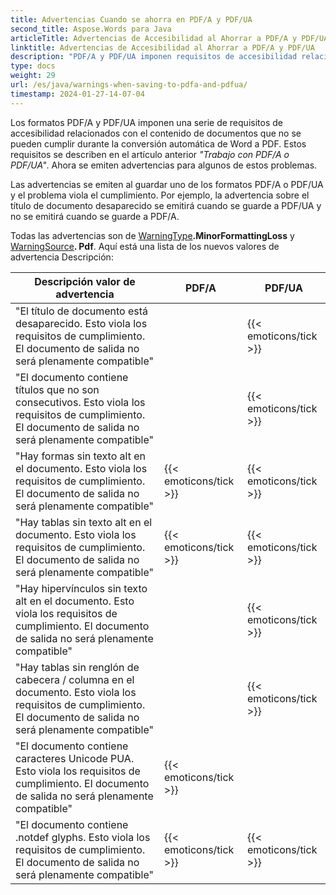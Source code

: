 ```yaml
---
title: Advertencias Cuando se ahorra en PDF/A y PDF/UA
second_title: Aspose.Words para Java
articleTitle: Advertencias de Accesibilidad al Ahorrar a PDF/A y PDF/UA
linktitle: Advertencias de Accesibilidad al Ahorrar a PDF/A y PDF/UA
description: "PDF/A y PDF/UA imponen requisitos de accesibilidad relacionados con el contenido de documentos. Al guardar en PDF/A o PDF/UA Java y la cuestión viola el cumplimiento, se emite una advertencia."
type: docs
weight: 29
url: /es/java/warnings-when-saving-to-pdfa-and-pdfua/
timestamp: 2024-01-27-14-07-04
---
```


Los formatos PDF/A y PDF/UA imponen una serie de requisitos de accesibilidad relacionados con el contenido de documentos que no se pueden cumplir durante la conversión automática de Word a PDF. Estos requisitos se describen en el artículo anterior *"Trabajo con PDF/A o PDF/UA"*. Ahora se emiten advertencias para algunos de estos problemas.

Las advertencias se emiten al guardar uno de los formatos PDF/A o PDF/UA y el problema viola el cumplimiento. Por ejemplo, la advertencia sobre el título de documento desaparecido se emitirá cuando se guarde a PDF/UA y no se emitirá cuando se guarde a PDF/A.

Todas las advertencias son de [WarningType](https://reference.aspose.com/words/java/com.aspose.words/warningtype/)**.MinorFormattingLoss** y [WarningSource](https://reference.aspose.com/words/java/com.aspose.words/warningsource/)**. Pdf**. Aquí está una lista de los nuevos valores de advertencia Descripción:

|  Descripción valor de advertencia |  PDF/A |  PDF/UA |
|  ------------------------------------------------------------  |  ----------------------  |  ----------------------  |
|  "El título de documento está desaparecido. Esto viola los requisitos de cumplimiento. El documento de salida no será plenamente compatible" |                          |   {{< emoticons/tick >}}  |
|  "El documento contiene títulos que no son consecutivos. Esto viola los requisitos de cumplimiento. El documento de salida no será plenamente compatible" |                          |   {{< emoticons/tick >}}  |
|  "Hay formas sin texto alt en el documento. Esto viola los requisitos de cumplimiento. El documento de salida no será plenamente compatible" |   {{< emoticons/tick >}}  |   {{< emoticons/tick >}}  |
|  "Hay tablas sin texto alt en el documento. Esto viola los requisitos de cumplimiento. El documento de salida no será plenamente compatible" |   {{< emoticons/tick >}}  |   {{< emoticons/tick >}}  |
|  "Hay hipervínculos sin texto alt en el documento. Esto viola los requisitos de cumplimiento. El documento de salida no será plenamente compatible" |                          |   {{< emoticons/tick >}}  |
|  "Hay tablas sin renglón de cabecera / columna en el documento. Esto viola los requisitos de cumplimiento. El documento de salida no será plenamente compatible" |                          |   {{< emoticons/tick >}}  |
|  "El documento contiene caracteres Unicode PUA. Esto viola los requisitos de cumplimiento. El documento de salida no será plenamente compatible" |   {{< emoticons/tick >}}  |                          |
|  "El documento contiene .notdef glyphs. Esto viola los requisitos de cumplimiento. El documento de salida no será plenamente compatible" |   {{< emoticons/tick >}}  |   {{< emoticons/tick >}}  |

